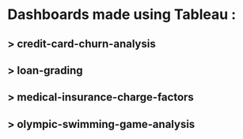 # Dashboards made using Tableau : 

## > credit-card-churn-analysis
## > loan-grading
## > medical-insurance-charge-factors
## > olympic-swimming-game-analysis
